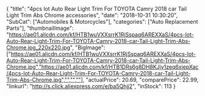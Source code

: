 {
	"title": "4pcs lot Auto Rear Light Trim For TOYOTA Camry 2018 car Tail Light Trim Abs Chrome accessories",
	"date": "2018-10-31 10:30:20",
	"SubCat": ["Automobiles & Motorcycles"],
	"categories": ["Auto Replacement Parts"],
	"thumbnailImage": "https://ae01.alicdn.com/kf/HTB1wuVXXsrrK1RjSspaq6AREXXaS/4pcs-lot-Auto-Rear-Light-Trim-For-TOYOTA-Camry-2018-car-Tail-Light-Trim-Abs-Chrome.jpg_220x220.jpg",
	"BigImage": ["https://ae01.alicdn.com/kf/HTB1wuVXXsrrK1RjSspaq6AREXXaS/4pcs-lot-Auto-Rear-Light-Trim-For-TOYOTA-Camry-2018-car-Tail-Light-Trim-Abs-Chrome.jpg","https://ae01.alicdn.com/kf/HTB1DRs6g8DH8KJjy1zeq6xjepXac/4pcs-lot-Auto-Rear-Light-Trim-For-TOYOTA-Camry-2018-car-Tail-Light-Trim-Abs-Chrome.jpg","","",""],
	"actualPrice": 20.69,
	"comparePrice": 22.99,
	"linkurl": "http://s.click.aliexpress.com/e/ba5Qhjj2",
	"inStock": 113
}
